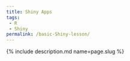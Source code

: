 ```yaml
---
title: Shiny Apps
tags:
 - R
 - Shiny
permalink: /basic-Shiny-lesson/
---
```

{% include description.md name=page.slug %}

